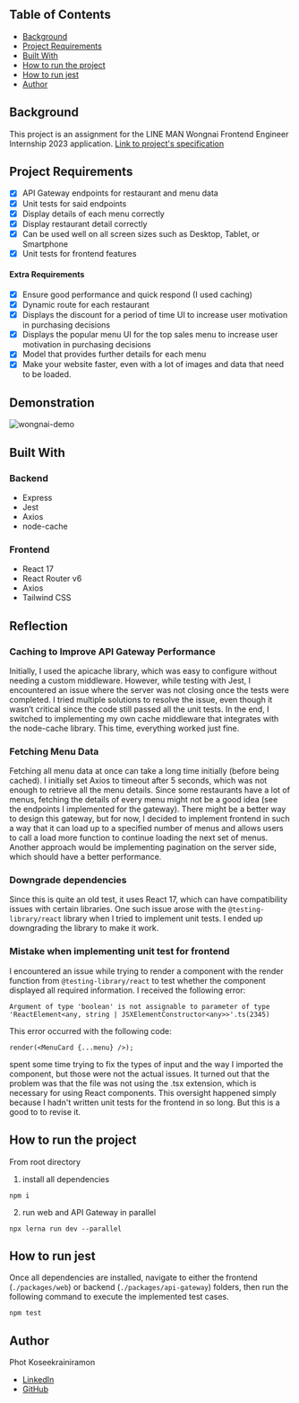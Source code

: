 ## Table of Contents

- [Background](#background)
- [Project Requirements](#project-requirements)
- [Built With](#built-with)
- [How to run the project](#how-to-run-the-project)
- [How to run jest](#how-to-run-jest)
- [Author](#author)

## Background

This project is an assignment for the LINE MAN Wongnai Frontend Engineer Internship 2023 application.
[Link to project's specification](SPEC-eng.md)

## Project Requirements

- [x] API Gateway endpoints for restaurant and menu data
- [x] Unit tests for said endpoints
- [x] Display details of each menu correctly
- [x] Display restaurant detail correctly
- [x] Can be used well on all screen sizes such as Desktop, Tablet, or Smartphone
- [x] Unit tests for frontend features

#### Extra Requirements

- [x] Ensure good performance and quick respond (I used caching)
- [x] Dynamic route for each restaurant
- [x] Displays the discount for a period of time UI to increase user motivation in purchasing decisions
- [x] Displays the popular menu UI for the top sales menu to increase user motivation in purchasing decisions
- [x] Model that provides further details for each menu
- [x] Make your website faster, even with a lot of images and data that need to be loaded.

## Demonstration
![wongnai-demo](https://github.com/user-attachments/assets/8de83248-84a4-4077-b824-95943e057516)

## Built With

### Backend
  - Express
  - Jest
  - Axios
  - node-cache

### Frontend
  - React 17
  - React Router v6
  - Axios
  - Tailwind CSS

## Reflection

### Caching to Improve API Gateway Performance

Initially, I used the apicache library, which was easy to configure without needing a custom middleware. However, while testing with Jest, I encountered an issue where the server was not closing once the tests were completed. I tried multiple solutions to resolve the issue, even though it wasn’t critical since the code still passed all the unit tests. In the end, I switched to implementing my own cache middleware that integrates with the node-cache library. This time, everything worked just fine.

### Fetching Menu Data

Fetching all menu data at once can take a long time initially (before being cached). I initially set Axios to timeout after 5 seconds, which was not enough to retrieve all the menu details. Since some restaurants have a lot of menus, fetching the details of every menu might not be a good idea (see the endpoints I implemented for the gateway). There might be a better way to design this gateway, but for now, I decided to implement frontend in such a way that it can load up to a specified number of menus and allows users to call a load more function to continue loading the next set of menus. Another approach would be implementing pagination on the server side, which should have a better performance.

### Downgrade dependencies

Since this is quite an old test, it uses React 17, which can have compatibility issues with certain libraries. One such issue arose with the `@testing-library/react` library when I tried to implement unit tests. I ended up downgrading the library to make it work.

### Mistake when implementing unit test for frontend

I encountered an issue while trying to render a component with the render function from `@testing-library/react` to test whether the component displayed all required information. I received the following error:
```
Argument of type 'boolean' is not assignable to parameter of type 'ReactElement<any, string | JSXElementConstructor<any>>'.ts(2345)
```
This error occurred with the following code:
```
render(<MenuCard {...menu} />);
```
spent some time trying to fix the types of input and the way I imported the component, but those were not the actual issues. It turned out that the problem was that the file was not using the .tsx extension, which is necessary for using React components. This oversight happened simply because I hadn't written unit tests for the frontend in so long. But this is a good to to revise it.

## How to run the project

From root directory

1. install all dependencies
```
npm i
```
2. run web and API Gateway in parallel
```
npx lerna run dev --parallel
```

## How to run jest

Once all dependencies are installed, navigate to either the frontend (`./packages/web`) or backend (`./packages/api-gateway`) folders, then run the following command to execute the implemented test cases.
```
npm test
```

## Author

Phot Koseekrainiramon
- [LinkedIn](https://www.linkedin.com/in/phot-kosee/)
- [GitHub](https://github.com/photkosee)

